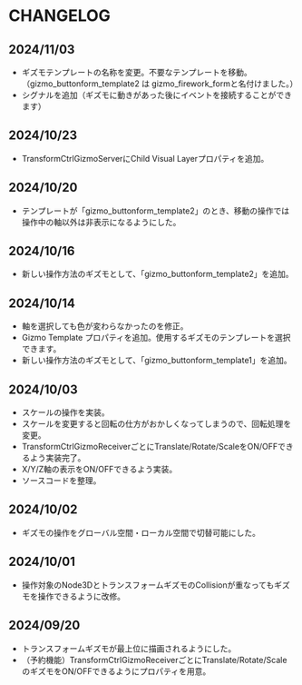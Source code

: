 # CHANGELOG

## 2024/11/03

* ギズモテンプレートの名称を変更。不要なテンプレートを移動。（gizmo_buttonform_template2 は gizmo_firework_formと名付けました。）
* シグナルを追加（ギズモに動きがあった後にイベントを接続することができます）

## 2024/10/23

* TransformCtrlGizmoServerにChild Visual Layerプロパティを追加。

## 2024/10/20

* テンプレートが「gizmo_buttonform_template2」のとき、移動の操作では操作中の軸以外は非表示になるようにした。

## 2024/10/16

* 新しい操作方法のギズモとして、「gizmo_buttonform_template2」を追加。

## 2024/10/14

* 軸を選択しても色が変わらなかったのを修正。
* Gizmo Template プロパティを追加。使用するギズモのテンプレートを選択できます。
* 新しい操作方法のギズモとして、「gizmo_buttonform_template1」を追加。

## 2024/10/03

* スケールの操作を実装。
* スケールを変更すると回転の仕方がおかしくなってしまうので、回転処理を変更。
* TransformCtrlGizmoReceiverごとにTranslate/Rotate/ScaleをON/OFFできるよう実装完了。
* X/Y/Z軸の表示をON/OFFできるよう実装。
* ソースコードを整理。

## 2024/10/02

* ギズモの操作をグローバル空間・ローカル空間で切替可能にした。

## 2024/10/01

* 操作対象のNode3DとトランスフォームギズモのCollisionが重なってもギズモを操作できるように改修。


## 2024/09/20

* トランスフォームギズモが最上位に描画されるようにした。
* （予約機能）TransformCtrlGizmoReceiverごとにTranslate/Rotate/ScaleのギズモをON/OFFできるようにプロパティを用意。
